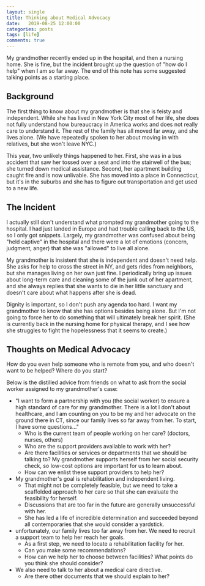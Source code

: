 ```yaml
---
layout: single
title: Thinking about Medical Advocacy
date:   2019-08-25 12:00:00
categories: posts
tags: [life]
comments: true
---
```


My grandmother recently ended up in the hospital, and then a nursing home.
She is fine, but the incident brought up the question of "how do I help"
when I am so far away.
The end of this note has some suggested talking points as a starting place.

## Background

The first thing to know about my grandmother is that she is feisty and
independent.
While she has lived in New York City most of her life, she does not
fully understand how bureaucracy in America works and does not really
care to understand it.
The rest of the family has all moved far away, and she lives alone.
(We have repeatedly spoken to her about moving in with relatives, but
she won't leave NYC.)

This year, two unlikely things happened to her.
First, she was in a bus accident that saw her tossed over a seat and into the
stairwell of the bus; she turned down medical assistance.
Second, her apartment building caught fire and is now unlivable.
She has moved into a place in Connecticut, but it's in the suburbs and she
has to figure out transportation and get used to a new life.

## The Incident

I actually still don't understand what prompted my grandmother going to the
hospital.
I had just landed in Europe and had trouble calling back to the US, so I
only got snippets.
Largely, my grandmother was confused about being "held captive" in the
hospital and there were a lot of emotions (concern, judgment, anger)
that she was "allowed" to live all alone.

My grandmother is insistent that she is independent and doesn't need help.
She asks for help to cross the street in NY, and gets rides from neighbors,
but she manages living on her own just fine.
I periodically bring up issues about long-term care and cleaning some of the
junk out of her apartment, and she always replies that she wants to die
in her little sanctuary and doesn't care about what happens after she is dead.

Dignity is important, so I don't push any agenda too hard.
I want my grandmother to know that she has options besides being alone.
But I'm not going to force her to do something that will ultimately break
her spirit.
(She is currently back in the nursing home for physical therapy, and I see
how she struggles to fight the hopelessness that it seems to create.)

## Thoughts on Medical Advocacy

How do you even help someone who is remote from you, and who doesn't want to be
helped?
Where do you start?

Below is the distilled advice from friends on what to ask from the social worker
assigned to my grandmother's case:

* "I want to form a partnership with you (the social worker) to ensure a high standard of care for my grandmother.  There is a lot I don't about healthcare, and I am counting on you to be my and her advocate on the ground there in CT, since our family lives so far away from her.  To start, I have some questions..."
  * Who is the current team of people working on her care?  (doctors, nurses, others)
  * Who are the support providers available to work with her?
  * Are there facilities or services or departments that we should be talking to?  My grandmother supports herself from her social security check, so low-cost options are important for us to learn about.
  * How can we enlist these support providers to help her?
* My grandmother's goal is rehabilitation and independent living.
  * That might not be completely feasible, but we need to take a scaffolded approach to her care so that she can evaluate the feasibility for herself.
  * Discussions that are too far in the future are generally unsuccessful with her.
  * She has led a life of incredible determination and succeeded beyond all contemporaries that she would consider a yardstick.
* unfortunately, our family lives too far away from her.  We need to recruit a support team to help her reach her goals.
  * As a first step, we need to locate a rehabilitation facility for her.
  * Can you make some recommendations?
  * How can we help her to choose between facilities?  What points do you think she should consider?
* We also need to talk to her about a medical care directive.
  * Are there other documents that we should explain to her?
